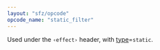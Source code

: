 ```yaml
---
layout: "sfz/opcode"
opcode_name: "static_filter"
---
```

Used under the `‹effect›` header, with [type]=`static`.


[type]: type#static

